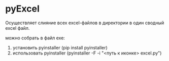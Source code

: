 # pyExcel

Осуществляет слияние всех excel-файлов в директории в один сводный excel файл.

можно собрать в файл exe:
1. установить pyinstaller (pip install pyinstaller)
2. использовать pyinstaller (pyinstaller -F -i "<путь к иконке> excel.py")
